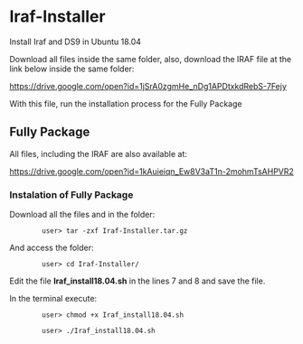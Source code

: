 # Iraf-Installer

Install Iraf and DS9 in Ubuntu 18.04

Download all files inside the same folder, also, download the IRAF file at the link below inside the same folder:

https://drive.google.com/open?id=1jSrA0zgmHe_nDg1APDtxkdRebS-7Fejy

With this file, run the installation process for the Fully Package

## Fully Package

All files, including the IRAF are also available at:

https://drive.google.com/open?id=1kAuieiqn_Ew8V3aT1n-2mohmTsAHPVR2

### Instalation of Fully Package

Download all the files and in the folder:

            user> tar -zxf Iraf-Installer.tar.gz

And access the folder:

            user> cd Iraf-Installer/

Edit the file **Iraf_install18.04.sh** in the lines 7 and 8 and save the file.

In the terminal execute:

            user> chmod +x Iraf_install18.04.sh
            
            user> ./Iraf_install18.04.sh
